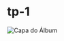 # tp-1
![Capa do Álbum](https://drive.google.com/file/d/1Tw4oVHyI8ozgS5Kv80oHf0vE4bD6oh9z/view?usp=sharing)
